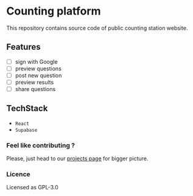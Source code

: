 # Counting platform
This repository contains source code of public counting station website.

## Features
  - [ ] sign with Google
  - [ ] preview questions
  - [ ] post new question
  - [ ] preview results
  - [ ] share questions

## TechStack
  - `React`
  - `Supabase`

### Feel like contributing ?
Please, just head to our [projects page](https://github.com/users/vexy/projects/2) for bigger picture.

### Licence
Licensed as GPL-3.0
